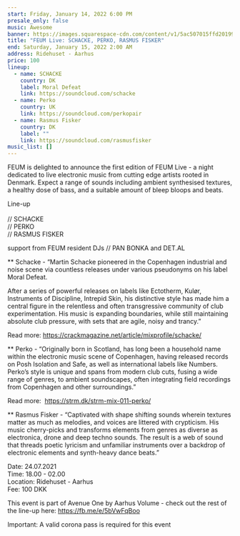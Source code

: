 ```yaml
---
start: Friday, January 14, 2022 6:00 PM
presale_only: false
music: Awesome
banner: https://images.squarespace-cdn.com/content/v1/5ac507015ffd2019955794da/1625818672991-OPU9IWCSXL9WVS82X519/feum+live.jpg?format=2500w
title: "FEUM Live: SCHACKE, PERKO, RASMUS FISKER"
end: Saturday, January 15, 2022 2:00 AM
address: Ridehuset - Aarhus
price: 100
lineup:
  - name: SCHACKE
    country: DK
    label: Moral Defeat
    link: https://soundcloud.com/schacke
  - name: Perko
    country: UK
    link: https://soundcloud.com/perkopair
  - name: Rasmus Fisker
    country: DK
    label: ""
    link: https://soundcloud.com/rasmusfisker
music_list: []
---
```

<!--StartFragment-->

FEUM is delighted to announce the first edition of FEUM Live - a night dedicated to live electronic music from cutting edge artists rooted in Denmark. Expect a range of sounds including ambient synthesised textures, a healthy dose of bass, and a suitable amount of bleep bloops and beats.

Line-up\
\
// SCHACKE\
// PERKO\
// RASMUS FISKER

support from FEUM resident DJs // PAN BONKA and DET.AL



\*\* Schacke - “Martin Schacke pioneered in the Copenhagen industrial and noise scene via countless releases under various pseudonyms on his label Moral Defeat.

After a series of powerful releases on labels like Ectotherm, Kulør, Instruments of Discipline, Intrepid Skin, his distinctive style has made him a central figure in the relentless and often transgressive community of club experimentation. His music is expanding boundaries, while still maintaining absolute club pressure, with sets that are agile, noisy and trancy.”

Read more: <https://crackmagazine.net/article/mixprofile/schacke/>

\*\* Perko - “Originally born in Scotland, has long been a household name within the electronic music scene of Copenhagen, having released records on Posh Isolation and Safe, as well as international labels like Numbers. Perko’s style is unique and spans from modern club cuts, fusing a wide range of genres, to ambient soundscapes, often integrating field recordings from Copenhagen and other surroundings.”

Read more:  <https://strm.dk/strm-mix-011-perko/>

\*\* Rasmus Fisker - “Captivated with shape shifting sounds wherein textures matter as much as melodies, and voices are littered with crypticism. His music cherry-picks and transforms elements from genres as diverse as electronica, drone and deep techno sounds. The result is a web of sound that threads poetic lyricism and unfamiliar instruments over a backdrop of electronic elements and synth-heavy dance beats.”

Date: 24.07.2021\
Time: 18.00 - 02.00\
Location: Ridehuset - Aarhus\
Fee: 100 DKK 

This event is part of Avenue One by Aarhus Volume - check out the rest of the line-up here: <https://fb.me/e/5bVwFqBoo>

Important: A valid corona pass is required for this event

<!--EndFragment-->
